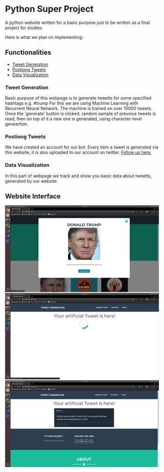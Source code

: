 # Python Super Project
A python website written for a basic purpose just to be written as a final project for studies.

Here is what we plan on implementing:

## Functionalities

* [Tweet Generation](#tweet-generation)
* [Postiong Tweets](#posting-tweets)
* [Data Visualization](#data-visualization)

### Tweet Generation
Basic purpose of this webpage is to generate tweetts for some specified hashtags e.g. #trump
For this we are using Machine Learning with Recurrent Neural Network. The machine is trained on over 10000 tweets. 
Once the 'generate' button is clicked, random sample of prevoius tweets is read, then on top of it a new one is generated, using character-level geneartion.

### Postiong Tweets
We have created an account for our bot. Every tiem a tweet is generated via this website, it is also uploaded to our account on twitter. [Follow us here.](https://twitter.com/ai_shitposting)

### Data Visualization
In this part of webpage we track and show you basic data about tweetts, generated by our website.

## Website Interface
![](README_img/generation_stage_1_img.png)
![](README_img/generation_stage_2_img.png)
![](README_img/generation_stage_3_img.png)
